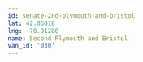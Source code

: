 ```yaml
---
id: senate-2nd-plymouth-and-bristol
lat: 42.05018
lng: -70.91288
name: Second Plymouth and Bristol
van_id: '030'
---
```

